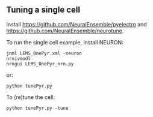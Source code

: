 ## Tuning a single cell

Install https://github.com/NeuralEnsemble/pyelectro and https://github.com/NeuralEnsemble/neurotune.

To run the single cell example, install NEURON:

    jnml LEMS_OnePyr.xml -neuron
    nrnivmodl
    nrngui LEMS_OnePyr_nrn.py
    
or:

    python tunePyr.py
  
To (re)tune the cell:

    python tunePyr.py -tune

    
